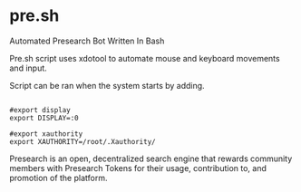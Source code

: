 # pre.sh
Automated Presearch Bot Written In Bash 

Pre.sh script uses xdotool to automate mouse and keyboard movements and input.

Script can be ran when the system starts by adding.
```

#export display
export DISPLAY=:0

#export xauthority
export XAUTHORITY=/root/.Xauthority/
```

Presearch is an open, decentralized search engine that rewards community members with Presearch Tokens for their usage, contribution to, and promotion of the platform.

